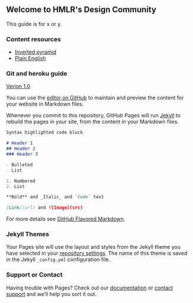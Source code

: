## Welcome to HMLR's Design Community


This guide is for x or y.
### Content resources

- [Inverted pyramid](https://docs.google.com/presentation/d/17LKe9-SGrSbtYtYUzOlBsb4oor440hgi7TgYBdxvdBU/edit#slide=id.p)
- [Plain English](https://docs.google.com/presentation/d/1RPRb6xrv5RGvj1x4zefKPe01ZZpKcOuKS2gLOWD1Hm4/edit)


### Git and heroku guide
<a href="/HMLR-DesignCommunity/how-to-use-git-and-heroku-guide/pokedex.html">Verion 1.0</a>

You can use the [editor on GitHub](https://github.com/Erintregunna/HMLR-DesignCommunity/edit/master/README.md) to maintain and preview the content for your website in Markdown files.

Whenever you commit to this repository, GitHub Pages will run [Jekyll](https://jekyllrb.com/) to rebuild the pages in your site, from the content in your Markdown files.

```markdown
Syntax highlighted code block

# Header 1
## Header 2
### Header 3

- Bulleted
- List

1. Numbered
2. List

**Bold** and _Italic_ and `Code` text

[Link](url) and ![Image](src)
```

For more details see [GitHub Flavored Markdown](https://guides.github.com/features/mastering-markdown/).

### Jekyll Themes

Your Pages site will use the layout and styles from the Jekyll theme you have selected in your [repository settings](https://github.com/Erintregunna/HMLR-DesignCommunity/settings). The name of this theme is saved in the Jekyll `_config.yml` configuration file.

### Support or Contact

Having trouble with Pages? Check out our [documentation](https://help.github.com/categories/github-pages-basics/) or [contact support](https://github.com/contact) and we’ll help you sort it out.
